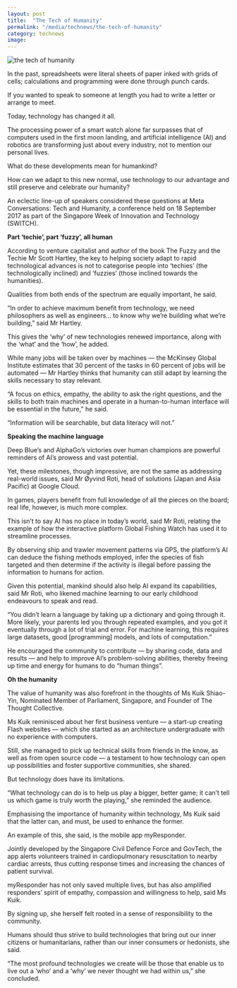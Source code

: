 ```yaml
---
layout: post
title:  "The Tech of Humanity"
permalink: "/media/technews/the-tech-of-humanity"
category: technews
image: 
---
```


![the tech of humanity]({{site.baseurl}}/images/technews/the-tech-of-humanity-part-1.jpg)

In the past, spreadsheets were literal sheets of paper inked with grids of cells; calculations and programming were done through punch cards.

If you wanted to speak to someone at length you had to write a letter or arrange to meet.

Today, technology has changed it all.

The processing power of a smart watch alone far surpasses that of computers used in the first moon landing, and artificial intelligence (AI) and robotics are transforming just about every industry, not to mention our personal lives.

What do these developments mean for humankind?

How can we adapt to this new normal, use technology to our advantage and still preserve and celebrate our humanity?

An eclectic line-up of speakers considered these questions at Meta Conversations: Tech and Humanity, a conference held on 18 September 2017 as part of the Singapore Week of Innovation and Technology (SWITCH).


**Part ‘techie’, part ‘fuzzy’, all human**

According to venture capitalist and author of the book The Fuzzy and the Techie Mr Scott Hartley, the key to helping society adapt to rapid technological advances is not to categorise people into ‘techies’ (the technologically inclined) and ‘fuzzies’ (those inclined towards the humanities).

Qualities from both ends of the spectrum are equally important, he said.

“In order to achieve maximum benefit from technology, we need philosophers as well as engineers… to know why we’re building what we’re building,” said Mr Hartley.

This gives the ‘why’ of new technologies renewed importance, along with the ‘what’ and the ‘how’, he added.

While many jobs will be taken over by machines — the McKinsey Global Institute estimates that 30 percent of the tasks in 60 percent of jobs will be automated — Mr Hartley thinks that humanity can still adapt by learning the skills necessary to stay relevant.

“A focus on ethics, empathy, the ability to ask the right questions, and the skills to both train machines and operate in a human-to-human interface will be essential in the future,” he said.

“Information will be searchable, but data literacy will not.”


**Speaking the machine language**

Deep Blue’s and AlphaGo’s victories over human champions are powerful reminders of AI’s prowess and vast potential.

Yet, these milestones, though impressive, are not the same as addressing real-world issues, said Mr Øyvind Roti, head of solutions (Japan and Asia Pacific) at Google Cloud.

In games, players benefit from full knowledge of all the pieces on the board; real life, however, is much more complex.

This isn’t to say AI has no place in today’s world, said Mr Roti, relating the example of how the interactive platform Global Fishing Watch has used it to streamline processes.

By observing ship and trawler movement patterns via GPS, the platform’s AI can deduce the fishing methods employed, infer the species of fish targeted and then determine if the activity is illegal before passing the information to humans for action.

Given this potential, mankind should also help AI expand its capabilities, said Mr Roti, who likened machine learning to our early childhood endeavours to speak and read.

“You didn’t learn a language by taking up a dictionary and going through it. More likely, your parents led you through repeated examples, and you got it eventually through a lot of trial and error. For machine learning, this requires large datasets, good [programming] models, and lots of computation.”

He encouraged the community to contribute — by sharing code, data and results — and help to improve AI’s problem-solving abilities, thereby freeing up time and energy for humans to do “human things”.

**Oh the humanity**

The value of humanity was also forefront in the thoughts of Ms Kuik Shiao-Yin, Nominated Member of Parliament, Singapore, and Founder of The Thought Collective.

Ms Kuik reminisced about her first business venture — a start-up creating Flash websites — which she started as an architecture undergraduate with no experience with computers.

Still, she managed to pick up technical skills from friends in the know, as well as from open source code — a testament to how technology can open up possibilities and foster supportive communities, she shared.  

But technology does have its limitations.

“What technology can do is to help us play a bigger, better game; it can’t tell us which game is truly worth the playing,” she reminded the audience.

Emphasising the importance of humanity within technology, Ms Kuik said that the latter can, and must, be used to enhance the former.

An example of this, she said, is the mobile app myResponder.

Jointly developed by the Singapore Civil Defence Force and GovTech, the app alerts volunteers trained in cardiopulmonary resuscitation to nearby cardiac arrests, thus cutting response times and increasing the chances of patient survival.

myResponder has not only saved multiple lives, but has also amplified responders’ spirit of empathy, compassion and willingness to help, said Ms Kuik.

By signing up, she herself felt rooted in a sense of responsibility to the community.

Humans should thus strive to build technologies that bring out our inner citizens or humanitarians, rather than our inner consumers or hedonists, she said.

“The most profound technologies we create will be those that enable us to live out a ‘who’ and a ‘why’ we never thought we had within us,” she concluded.
